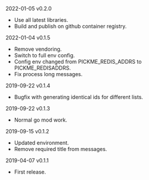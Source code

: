 2022-01-05 v0.2.0
  - Use all latest libraries.
  - Build and publish on github container registry.

2022-01-04 v0.1.5
  - Remove vendoring.
  - Switch to full env config.
  - Config env changed from PICKME_REDIS_ADDRS to PICKME_REDISADDRS.
  - Fix process long messages.

2019-09-22 v0.1.4
  - Bugfix with generating identical ids for different lists.

2019-09-22 v0.1.3
  - Normal go mod work.

2019-09-15 v0.1.2
  - Updated environment.
  - Remove required title from messages.

2019-04-07 v0.1.1
  - First release.
